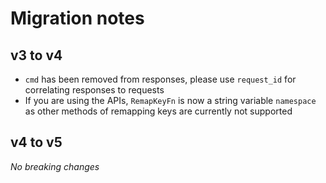 # Migration notes

## v3 to v4

- `cmd` has been removed from responses, please use `request_id` for correlating responses to requests
- If you are using the APIs, `RemapKeyFn` is now a string variable `namespace` as other methods of remapping keys are currently not supported

## v4 to v5

*No breaking changes*